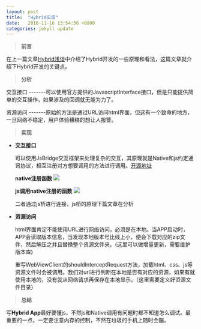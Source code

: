 ```yaml
---
layout: post
title:  "Hybrid实现"
date:   2016-11-16 13:54:56 +0800
categories: jekyll update
---
```


> **前言**

在上一篇文章[Hybrid浅谈](http://www.jianshu.com/p/602906ca660c)中介绍了Hybrid开发的一些原理和看法，这篇文章就介绍下Hybrid开发的关键点。

> **分析**

交互接口 -------可以使用官方提供的JavascriptInterface接口，但是只能提供简单的交互操作，如果涉及的回调就无能为力了。

资源访问 -------原始的方法是通过URL访问html界面，但这有一个致命的地方，一旦网络不稳定，用户体验糟糕的想让人报警。

> **实现**

* **交互接口**

	可以使用JsBridge交互框架来处理复杂的交互，其原理就是Native和js约定通讯协议，相互注册对方想要调用的方法进行调用。[开源地址](https://github.com/lzyzsd/JsBridge)

	**native注册函数**
	![](http://i.imgur.com/yeKhaci.png)
	
	**js调用native注册的函数**
	![](http://i.imgur.com/nklYMMo.png)

	二者通过js桥进行连接，js桥的原理下篇文章在分析

* **资源访问**

	html界面肯定不能使用URL进行网络访问，必须是在本地。当APP启动时，APP会读取版本信息，当发现本地版本号比线上小，便会下载对应的zip文件，然后解压之并且替换整个资源文件夹。(这里可以做增量更新，需要维护版本库)

	重写WebViewClient的shouldInterceptRequest方法，加载html、css、js等资源文件时会被调用。我们对url进行判断在本地是否有对应的资源，如果有就使用本地的，没有就从网络请求再保存在本地显示。（这里需要定义好资源文件目录）

> **总结**

写**Hybrid App**最好要懂js，不然js和Native调用有问题时都不知道怎么调试。最重要的一点，一定要注意内存的控制，不然在垃圾的手机上随时会蹦。
